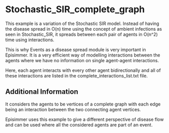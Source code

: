 # Stochastic_SIR_complete_graph
This example is a variation of the Stochastic SIR model. Instead of having the disease spread in O(n) time using the concept of ambient infections as seen in Stochastic_SIR, it spreads between each pair of agents in O(n^2) time using interactions.

This is why Events as a disease spread module is very important in Episimmer. It is a very efficient way of modelling interactions between the agents where we have no information on single agent-agent interactions.

Here, each agent interacts with every other agent bidirectionally and all of these interactions are listed in the complete_interactions_list.txt file.


## Additional Information

It considers the agents to be vertices of a complete graph with each edge being an interaction between the two connecting agent vertices.

Episimmer uses this example to give a different perspective of disease flow and can be used where all the considered agents are part of an event.

